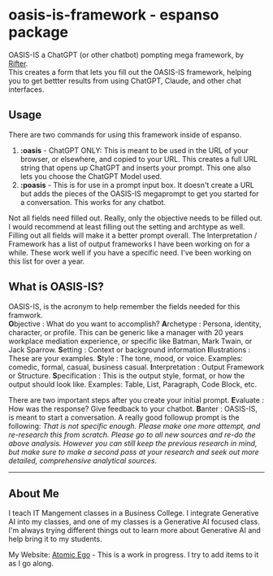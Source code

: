 # oasis-is-framework - espanso package

OASIS-IS a ChatGPT (or other chatbot) pompting mega framework, by [Rifter](https://github.com/Ryfter).  
This creates a form that lets you fill out the OASIS-IS framework, helping you to get bettter results from using ChatGPT, Claude, and other chat interfaces.

## Usage

There are two commands for using this framework inside of espanso.
1. **:oasis** - ChatGPT ONLY: This is meant to be used in the URL of your browser, or elsewhere, and copied to your URL.  This creates a full URL string that opens up ChatGPT and inserts your prompt. This one also lets you choose the ChatGPT Model used.
2. **:poasis** - This is for use in a prompt input box. It doesn't create a URL but adds the pieces of the OASIS-IS megaprompt to get you started for a conversation.  This works for any chatbot.

Not all fields need filled out.  Really, only the objective needs to be filled out.  I would recommend at least filling out the setting and archtype as well.  Filling out all fields will make it a better prompt overall.  The Interpretation / Framework has a list of output frameworks I have been working on for a while.  These work well if you have a specific need.  I've been working on this list for over a year.

## What is OASIS-IS?

OASIS-IS, is the acronym to help remember the fields needed for this framwork.  
**O**bjective : What do you want to accomplish?
**A**rchetype : Persona, identity, character, or profile.  This can be generic like a manager with 20 years workplace mediation experience, or specific like Batman, Mark Twain, or Jack Sparrow.
**S**etting : Context or background information
**I**llustrations : These are your examples.
**S**tyle : The tone, mood, or voice.  Examples: comedic, formal, casual, business casual.
**I**nterpretation : Output Framework or Structure.
**S**pecification : This is the output style, format, or how the output should look like.  Examples: Table, List, Paragraph, Code Block, etc.

There are two important steps after you create your initial prompt. 
**E**valuate : How was the response? Give feedback to your chatbot. 
**B**anter : OASIS-IS, is meant to start a conversation. A really good followup prompt is the following: 
*That is not specific enough.  Please make one more attempt, and re-research this from scratch.  Please go to all new sources and re-do the above analysis.  However you can still keep the previous research in mind, but make sure to make a second pass at your research and seek out more detailed, comprehensive analytical sources.*

---

## About Me

I teach IT Mangement classes in a Business College.  I integrate Generative AI into my classes, and one of my classes is a Generative AI focused class.  I'm always trying different things out to learn more about Generative AI and help bring it to my students.

My Website: [Atomic Ego](http://atomicego.com/) - This is a work in progress.  I try to add items to it as I go along.


